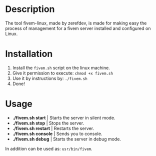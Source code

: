 # Description
The tool fivem-linux, made by zerefdev, is made for making easy the process of management for a fivem server installed and configured on Linux.


# Installation
1. Install the `fivem.sh` script on the linux machine.
2. Give it permission to execute: `chmod +x fivem.sh`
3. Use it by instructions by: `./fivem.sh`
4. Done!

# Usage
- **./fivem.sh start**   |	Starts the server in silent mode.
- **./fivem.sh stop**    |	Stops the server.	
- **./fivem.sh restart**	|	Restarts the server.	
- **./fivem.sh console** |	Sends you to console.
- **./fivem.sh debug**   |	Starts the server in debug mode.

In addition can be used as: `usr/bin/fivem`.

